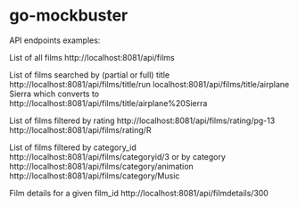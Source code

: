 # go-mockbuster

API endpoints examples:

List of all films
http://localhost:8081/api/films


List of films searched by (partial or full) title
http://localhost:8081/api/films/title/run
localhost:8081/api/films/title/airplane Sierra 
which converts to 
http://localhost:8081/api/films/title/airplane%20Sierra


List of films filtered by rating
http://localhost:8081/api/films/rating/pg-13
http://localhost:8081/api/films/rating/R


List of films filtered by category_id
http://localhost:8081/api/films/categoryid/3
or by category
http://localhost:8081/api/films/category/animation
http://localhost:8081/api/films/category/Music


Film details for a given film_id
http://localhost:8081/api/filmdetails/300
